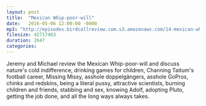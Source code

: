```yaml
---
layout: post
title:  "Mexican Whip-poor-will"
date:   2016-05-06 12:00:00 -0800
mp3: "http://episodes.birdcallreview.com.s3.amazonaws.com/14-mexican-whip-poor-will.mp3"
filesize: 42717463
duration: 2647
categories:
---
```


Jeremy and Michael review the Mexican Whip-poor-will and discuss nature's cold indifference, drinking games for children, Channing Taitum's football career, Missing Missy, asshole doppelgängers, asshole GoPros, chinks and redskins, being a literal pussy, attractive scientists, burning children and friends, stabbing and sex, knowing Adolf, adopting Pluto, getting the job done, and all the long ways always takes.

